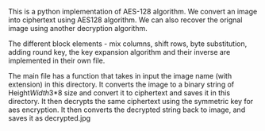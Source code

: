 This is a python implementation of AES-128 algorithm.
We convert an image into ciphertext using AES128 algorithm. We can also recover the orignal image using another decryption algorithm.

The different block elements - 
mix columns, shift rows, byte substitution, adding round key, the key expansion algorithm and their inverse 
are implemented in their own file. 

The main file has a function that takes in input the image name (with extension) in this directory.
It converts the image to a binary string of Height*Width*3*8 size and convert it to ciphertext and saves
it in this directory. It then decrypts the same ciphertext using the symmetric key for aes encryption. 
It then converts the decrypted string back to image, and saves it as decrypted.jpg 
